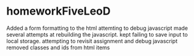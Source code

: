 # homeworkFiveLeoD
Added a form formatting to the html
attemting to debug javascript
made several attempts at rebuilding the javascript. kept failing to save input to local storage.
attempting to revisit assignment and debug javascript
removed classes and ids from html items